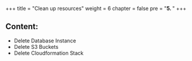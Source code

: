 +++
title = "Clean up resources"
weight = 6
chapter = false
pre = "<b>5. </b>"
+++

## Content:
- Delete Database Instance
- Delete S3 Buckets
- Delete Cloudformation Stack